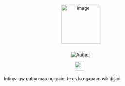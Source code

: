 <!--
**juwenaja/juwenaja** is a ✨ _special_ ✨ repository because its `README.md` (this file) appears on your GitHub profile.

Here are some ideas to get you started:

- 🔭 I’m currently working on ...
- 🌱 I’m currently learning ...
- 👯 I’m looking to collaborate on ...
- 🤔 I’m looking for help with ...
- 💬 Ask me about ...
- 📫 How to reach me: ...
- 😄 Pronouns: ...
- ⚡ Fun fact: ...
-->
<p align="center">
<img src="https://avatars0.githubusercontent.com/u/76975675?s=460&u=2ded539def22cee13a92c9253a0726bacd1bb46b&v=4" alt="image" width="128" height="128"/>
</p>
<p align="center">
<a href="#"><img title="" src="https://img.shields.io/badge/Hi there 👋-green?colorA=%23ff0000&colorB=%23017e40&style=for-the-badge"></a>
</p>
<p align="center">
<a href="https://github.com/juwenaja"><img title="Author" src="https://img.shields.io/badge/This Is-Juwen-orange.svg?style=for-the-badge&logo=github"></a>
</p>
<p align='center'>
   <a href="https://instagram.com/juwendy_s"><img height="30" src="https://github.com/TobyG74/TobyG74/blob/main/instagram.jpg?raw=true"></a>&nbsp;&nbsp;
</P>


Intinya gw gatau mau ngapain, terus lu ngapa masih disini
